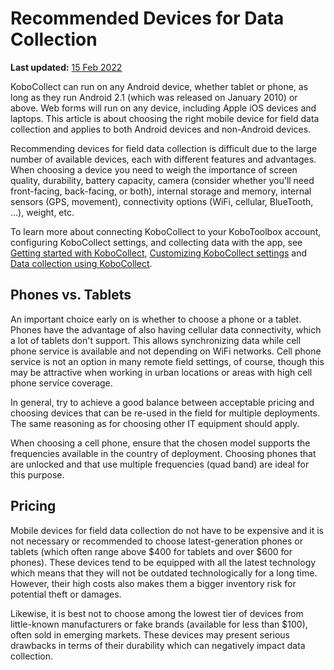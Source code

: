 # Recommended Devices for Data Collection
**Last updated:** <a href="https://github.com/kobotoolbox/docs/blob/511ea4cb3c698a4b45e7c2b4efd1af4e356e811f/source/devices_for_data_collection.md" class="reference">15 Feb 2022</a>

KoboCollect can run on any Android device, whether tablet or phone, as long as
they run Android 2.1 (which was released on January 2010) or above. Web forms
will run on any device, including Apple iOS devices and laptops. This article is
about choosing the right mobile device for field data collection and applies to
both Android devices and non-Android devices.

Recommending devices for field data collection is difficult due to the large
number of available devices, each with different features and advantages. When
choosing a device you need to weigh the importance of screen quality,
durability, battery capacity, camera (consider whether you'll need front-facing,
back-facing, or both), internal storage and memory, internal sensors (GPS,
movement), connectivity options (WiFi, cellular, BlueTooth, ...), weight, etc.

<p class="note">
    To learn more about connecting KoboCollect to your KoboToolbox account, configuring KoboCollect settings, and collecting data with the app, see <a href="https://support.kobotoolbox.org/kobocollect_on_android_latest.html">Getting started with KoboCollect</a>, <a href="https://support.kobotoolbox.org/kobocollect_settings.html">Customizing KoboCollect settings</a> and <a href="https://support.kobotoolbox.org/data_collection_kobocollect.html">Data collection using KoboCollect</a>.
</p>

## Phones vs. Tablets

An important choice early on is whether to choose a phone or a tablet. Phones
have the advantage of also having cellular data connectivity, which a lot of
tablets don't support. This allows synchronizing data while cell phone service
is available and not depending on WiFi networks. Cell phone service is not an
option in many remote field settings, of course, though this may be attractive
when working in urban locations or areas with high cell phone service coverage.

In general, try to achieve a good balance between acceptable pricing and
choosing devices that can be re-used in the field for multiple deployments. The
same reasoning as for choosing other IT equipment should apply.

When choosing a cell phone, ensure that the chosen model supports the
frequencies available in the country of deployment. Choosing phones that are
unlocked and that use multiple frequencies (quad band) are ideal for this
purpose.

## Pricing

Mobile devices for field data collection do not have to be expensive and it is
not necessary or recommended to choose latest-generation phones or tablets
(which often range above $400 for tablets and over $600 for phones). These
devices tend to be equipped with all the latest technology which means that they
will not be outdated technologically for a long time. However, their high costs
also makes them a bigger inventory risk for potential theft or damages.

Likewise, it is best not to choose among the lowest tier of devices from
little-known manufacturers or fake brands (available for less than $100), often
sold in emerging markets. These devices may present serious drawbacks in terms
of their durability which can negatively impact data collection.
